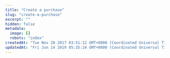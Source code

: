 ```yaml
---
title: "Create a purchase"
slug: "create-a-purchase"
excerpt: ""
hidden: false
metadata: 
  image: []
  robots: "index"
createdAt: "Tue Nov 28 2017 03:51:12 GMT+0000 (Coordinated Universal Time)"
updatedAt: "Fri Jun 14 2019 05:35:14 GMT+0000 (Coordinated Universal Time)"
---
```

